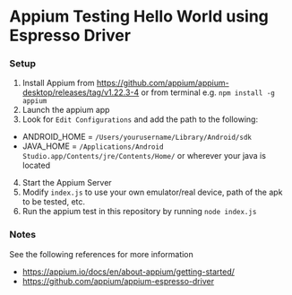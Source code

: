 # Appium Testing Hello World using Espresso Driver

### Setup
1. Install Appium from https://github.com/appium/appium-desktop/releases/tag/v1.22.3-4 or from terminal e.g. `npm install -g appium`
2. Launch the appium app
3. Look for `Edit Configurations` and add the path to the following:
- ANDROID_HOME = `/Users/yourusername/Library/Android/sdk`
- JAVA_HOME = `/Applications/Android Studio.app/Contents/jre/Contents/Home/` or  wherever your java is located

4. Start the Appium Server
5. Modify `index.js` to use your own emulator/real device, path of the apk to be tested, etc.
6. Run the appium test in this repository by running `node index.js`


### Notes
See the following references for more information
- https://appium.io/docs/en/about-appium/getting-started/
- https://github.com/appium/appium-espresso-driver